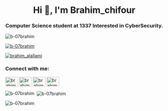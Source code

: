 <h1 align="center">Hi 👋, I'm Brahim_chifour</h1>
<h3 align="center">Computer Science student at 1337 Interested in CyberSecurity.</h3>

<p align="left"> <img src="https://komarev.com/ghpvc/?username=b-07brahim&label=Profile%20views&color=0e75b6&style=flat" alt="b-07brahim" /> </p>

<p align="left"> <a href="https://github.com/ryo-ma/github-profile-trophy"><img src="https://github-profile-trophy.vercel.app/?username=b-07brahim" alt="b-07brahim" /></a> </p>

<p align="left"> <a href="https://twitter.com/brahim_alallami" target="blank"><img src="https://img.shields.io/twitter/follow/brahim_alallami?logo=twitter&style=for-the-badge" alt="brahim_alallami" /></a> </p>

<h3 align="left">Connect with me:</h3>
<p align="left">
<a href="https://twitter.com/brahim_alallami" target="blank"><img align="center" src="https://raw.githubusercontent.com/rahuldkjain/github-profile-readme-generator/master/src/images/icons/Social/twitter.svg" alt="brahim_alallami" height="30" width="40" /></a>
<a href="https://linkedin.com/in/brahim_alallami" target="blank"><img align="center" src="https://raw.githubusercontent.com/rahuldkjain/github-profile-readme-generator/master/src/images/icons/Social/linked-in-alt.svg" alt="brahim_alallami" height="30" width="40" /></a>
<a href="https://fb.com/brahim al allami" target="blank"><img align="center" src="https://raw.githubusercontent.com/rahuldkjain/github-profile-readme-generator/master/src/images/icons/Social/facebook.svg" alt="brahim al allami" height="30" width="40" /></a>
<a href="https://instagram.com/brahim_elallami" target="blank"><img align="center" src="https://raw.githubusercontent.com/rahuldkjain/github-profile-readme-generator/master/src/images/icons/Social/instagram.svg" alt="brahim_elallami" height="30" width="40" /></a>
</p>

<p><img align="left" src="https://github-readme-stats.vercel.app/api/top-langs?username=b-07brahim&show_icons=true&locale=en&layout=compact" alt="b-07brahim" /></p>

<p>&nbsp;<img align="center" src="https://github-readme-stats.vercel.app/api?username=b-07brahim&show_icons=true&locale=en" alt="b-07brahim" /></p>

<p><img align="center" src="https://github-readme-streak-stats.herokuapp.com/?user=b-07brahim&" alt="b-07brahim" /></p>
